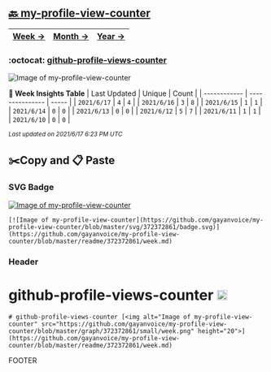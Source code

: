 ## [🔙 my-profile-view-counter](https://github.com/gayanvoice/my-profile-view-counter)
| [**Week →**](https://github.com/gayanvoice/my-profile-view-counter/blob/master/readme/372372861/week.md) | [**Month →**](https://github.com/gayanvoice/my-profile-view-counter/blob/master/readme/372372861/month.md) | [**Year →**](https://github.com/gayanvoice/my-profile-view-counter/blob/master/readme/372372861/year.md) |
 | ------------ | --------------- | ----- |

### :octocat: [github-profile-views-counter](https://github.com/gayanvoice/github-profile-views-counter)
![Image of my-profile-view-counter](https://github.com/gayanvoice/my-profile-view-counter/blob/master/graph/372372861/large/week.png)

**:calendar: Week Insights Table**
| Last Updated | Unique | Count |
 | ------------ | --------------- | ----- |
 | `2021/6/17` |  `4` | `4` |
 | `2021/6/16` |  `3` | `8` |
 | `2021/6/15` |  `1` | `1` |
 | `2021/6/14` |  `0` | `0` |
 | `2021/6/13` |  `0` | `0` |
 | `2021/6/12` |  `5` | `7` |
 | `2021/6/11` |  `1` | `1` |
 | `2021/6/10` |  `0` | `0` |

<small><i>Last updated on 2021/6/17 6:23 PM UTC</i></small>

## ✂️Copy and 📋 Paste
### SVG Badge
[![Image of my-profile-view-counter](https://github.com/gayanvoice/my-profile-view-counter/blob/master/svg/372372861/badge.svg)](https://github.com/gayanvoice/my-profile-view-counter/blob/master/readme/372372861/week.md)
```readme
[![Image of my-profile-view-counter](https://github.com/gayanvoice/my-profile-view-counter/blob/master/svg/372372861/badge.svg)](https://github.com/gayanvoice/my-profile-view-counter/blob/master/readme/372372861/week.md)
```
### Header
# github-profile-views-counter [<img alt="Image of my-profile-view-counter" src="https://github.com/gayanvoice/my-profile-view-counter/blob/master/graph/372372861/small/week.png" height="20">](https://github.com/gayanvoice/my-profile-view-counter/blob/master/readme/372372861/week.md)
```readme
# github-profile-views-counter [<img alt="Image of my-profile-view-counter" src="https://github.com/gayanvoice/my-profile-view-counter/blob/master/graph/372372861/small/week.png" height="20">](https://github.com/gayanvoice/my-profile-view-counter/blob/master/readme/372372861/week.md)
```
FOOTER